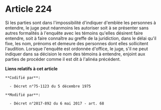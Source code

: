 # Article 224

Si les parties sont dans l'impossibilité d'indiquer d'emblée les personnes à entendre, le juge peut néanmoins les autoriser
soit à se présenter sans autres formalités à l'enquête avec les témoins qu'elles désirent faire entendre, soit à faire
connaître au greffe de la juridiction, dans le délai qu'il fixe, les nom, prénoms et demeure des personnes dont elles
sollicitent l'audition. Lorsque l'enquête est ordonnée d'office, le juge, s'il ne peut indiquer dans sa décision le nom des
témoins à entendre, enjoint aux parties de procéder comme il est dit à l'alinéa précédent.

**Liens relatifs à cet article**

	**Codifié par**:

	  - Décret n°75-1123 du 5 décembre 1975

	**Modifié par**:

	  - Décret n°2017-892 du 6 mai 2017 - art. 68
